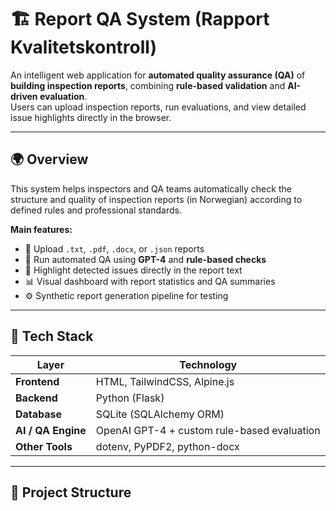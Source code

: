 # 🏗️ Report QA System (Rapport Kvalitetskontroll)

An intelligent web application for **automated quality assurance (QA)** of **building inspection reports**, combining **rule-based validation** and **AI-driven evaluation**.  
Users can upload inspection reports, run evaluations, and view detailed issue highlights directly in the browser.

---

## 🌍 Overview

This system helps inspectors and QA teams automatically check the structure and quality of inspection reports (in Norwegian) according to defined rules and professional standards.

**Main features:**
- 📁 Upload `.txt`, `.pdf`, `.docx`, or `.json` reports  
- 🧠 Run automated QA using **GPT-4** and **rule-based checks**  
- 🧾 Highlight detected issues directly in the report text  
- 📊 Visual dashboard with report statistics and QA summaries  
- ⚙️ Synthetic report generation pipeline for testing  

---

## 🚀 Tech Stack

| Layer | Technology |
|-------|-------------|
| **Frontend** | HTML, TailwindCSS, Alpine.js |
| **Backend** | Python (Flask) |
| **Database** | SQLite (SQLAlchemy ORM) |
| **AI / QA Engine** | OpenAI GPT-4 + custom rule-based evaluation |
| **Other Tools** | dotenv, PyPDF2, python-docx |

---

## 📂 Project Structure

